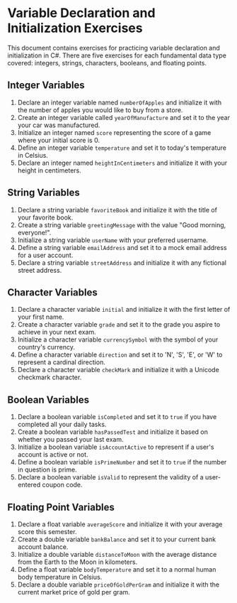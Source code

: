 # Variable Declaration and Initialization Exercises

This document contains exercises for practicing variable declaration and initialization in C#. There are five exercises for each fundamental data type covered: integers, strings, characters, booleans, and floating points.

## Integer Variables

1. Declare an integer variable named `numberOfApples` and initialize it with the number of apples you would like to buy from a store.
2. Create an integer variable called `yearOfManufacture` and set it to the year your car was manufactured.
3. Initialize an integer named `score` representing the score of a game where your initial score is 0.
4. Define an integer variable `temperature` and set it to today's temperature in Celsius.
5. Declare an integer named `heightInCentimeters` and initialize it with your height in centimeters.

## String Variables

1. Declare a string variable `favoriteBook` and initialize it with the title of your favorite book.
2. Create a string variable `greetingMessage` with the value "Good morning, everyone!".
3. Initialize a string variable `userName` with your preferred username.
4. Define a string variable `emailAddress` and set it to a mock email address for a user account.
5. Declare a string variable `streetAddress` and initialize it with any fictional street address.

## Character Variables

1. Declare a character variable `initial` and initialize it with the first letter of your first name.
2. Create a character variable `grade` and set it to the grade you aspire to achieve in your next exam.
3. Initialize a character variable `currencySymbol` with the symbol of your country's currency.
4. Define a character variable `direction` and set it to 'N', 'S', 'E', or 'W' to represent a cardinal direction.
5. Declare a character variable `checkMark` and initialize it with a Unicode checkmark character.

## Boolean Variables

1. Declare a boolean variable `isCompleted` and set it to `true` if you have completed all your daily tasks.
2. Create a boolean variable `hasPassedTest` and initialize it based on whether you passed your last exam.
3. Initialize a boolean variable `isAccountActive` to represent if a user's account is active or not.
4. Define a boolean variable `isPrimeNumber` and set it to `true` if the number in question is prime.
5. Declare a boolean variable `isValid` to represent the validity of a user-entered coupon code.

## Floating Point Variables

1. Declare a float variable `averageScore` and initialize it with your average score this semester.
2. Create a double variable `bankBalance` and set it to your current bank account balance.
3. Initialize a double variable `distanceToMoon` with the average distance from the Earth to the Moon in kilometers.
4. Define a float variable `bodyTemperature` and set it to a normal human body temperature in Celsius.
5. Declare a double variable `priceOfGoldPerGram` and initialize it with the current market price of gold per gram.
